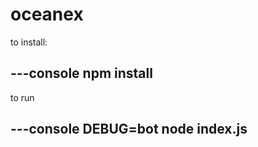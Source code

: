 # oceanex

to install:
  
---console
  npm install
---
  
to run

---console
  DEBUG=bot node index.js
--
